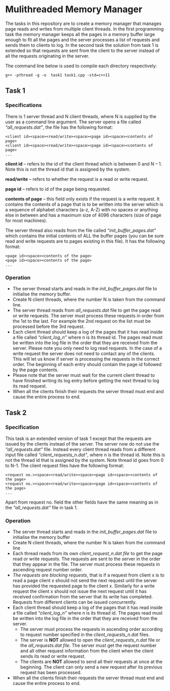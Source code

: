 # Mulithreaded Memory Manager
The tasks in this repository are to create a memory manager that manages page reads and writes from multiple client threads.  In the first programming task the memory manager keeps all the pages in a memory buffer large enough to fit all the pages and the server processes a list of requests and sends them to clients to log. In the second task the solution from task 1 is extended so that requests are sent from the client to the server instead of all the requests originating in the server.

The command line below is used to compile each directory respectively:
```
g++ -pthread -g -o  task1 task1.cpp -std=c++11
```

## Task 1

### Specifications
There is 1 server thread and N client threads, where N is supplied by the user as a command line argument. The server opens a file called *“all_requests.dat”*, the file has the following format:
```
<client id><space><read/write><space><page id><space><contents of page>
<client id><space><read/write><space><page id><space><contents of page>
...
```

**client id** – refers to the id of the client thread which is between 0 and N – 1.  Note this is not the thread id that is assigned by the system.

**read/write** – refers to whether the request is a read or write request.

**page id** – refers to id of the page being requested.

**contents of page** – this field only exists if the request is a write request.  It contains the contents of a page that is to be written into the server which is a sequence of alphabet characters (a-z, A-Z) with no spaces or anything else in between and has a maximum size of 4096 characters (size of page for most machines).

The server thread also reads from the file called *“init_buffer_pages.dat”* which contains the initial contents of ALL the buffer pages (you can be sure read and write requests are to pages existing in this file).  It has the following format:
```
<page id><space><contents of the page>
<page id><space><contents of the page>
...
```
### Operation
* The server thread starts and reads in the *init_buffer_pages.dat* file to initialise the memory buffer. 
* Create N client threads, where the number N is taken from the command line.
* The server thread reads from *all_requests.dat* file to get the page read or write requests.  The server must process these requests in order from the 1st to the last.  For example the 2nd request on the list must be processed before the 3rd request.
* Each client thread should keep a log of the pages that it has read inside a file called *“client_log_n”* where n is its thread id.   The pages read must be written into the log file in the order that they are received from the server.  Please note you only need to log read requests.  In the case of a write request the server does not need to contact any of the clients.    This will let us know if server is processing the requests in the correct order.  The beginning of each entry should contain the page id followed by the page contents.  
* Please note that the server must wait for the current client thread to have finished writing its log entry before getting the next thread to log its read request.
* When all the clients finish their requests the server thread must end and cause the entire process to end.

## Task 2

### Specification
This task is an extended version of task 1 except that the requests are issued by the clients instead of the server.  The server now do not use the *“all_requests.dat”* file.  Instead every client thread reads from a different input file called *“client_requests_n.dat”*, where n is the thread id.  Note this is not the thread id that is assigned by the system.  Note thread id goes from 0 to N-1.
The client request files have the following format:
```
<request no.><space><read/write><space><page id><space><contents of the page>
<request no.><space><read/write><space><page id><space><contents of the page>
...
```

Apart from request no. field the other fields have the same meaning as in the *“all_requests.dat”* file in task 1.

### Operation
* The server thread starts and reads in the *init_buffer_pages.dat* file to initialise the memory buffer
* Create N client threads, where the number N is taken from the command line
* Each thread reads from its own *client_request_n.dat file* to get the page read or write requests.  The requests are sent to the server in the order that they appear in the file.  The server must process these requests in ascending request number order.  
* *The requests are blocking requests*, that is if a request from client x is to read a page client x should not send the next request until the server has provided the requested page to the client x.   Similarly for a write request the client x should not issue the next request until it has received confirmation from the server that its write has completed.  Requests from different clients can be issued concurrently.
* Each client thread should keep a log of the pages that it has read inside a file called *“client_log_n”* where n is its thread id.   The pages read must be written into the log file in the order that they are received from the server.
  * The server must process the requests in ascending order according to request number specified in the *client_requests_n.dat* files. 
  * The server is **NOT** allowed to open the *client_requests_n.dat* file or the *all_requests.dat file*.  The server must get the request number and all other request information from the client when the client sends its read or write request.
  *	The clients are **NOT** allowed to send all their requests at once at the beginning. The client can only send a new request after its previous request has been processed.  
* When all the clients finish their requests the server thread must end and cause the entire process to end.



